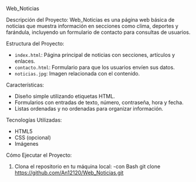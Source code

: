 
Web_Noticias

Descripción del Proyecto:
Web_Noticias es una página web básica de noticias que muestra información en secciones como clima, deportes y farándula, incluyendo un formulario de contacto para consultas de usuarios.

Estructura del Proyecto:
- `index.html`: Página principal de noticias con secciones, artículos y enlaces.
- `contacto.html`: Formulario para que los usuarios envíen sus datos.
- `noticias.jpg`: Imagen relacionada con el contenido.

Características:
- Diseño simple utilizando etiquetas HTML.
- Formularios con entradas de texto, número, contraseña, hora y fecha.
- Listas ordenadas y no ordenadas para organizar información.

Tecnologías Utilizadas:
- HTML5
- CSS (opcional)
- Imágenes

Cómo Ejecutar el Proyecto:
1. Clona el repositorio en tu máquina local:
   -con Bash
   git clone https://github.com/An12120/Web_Noticias.git
